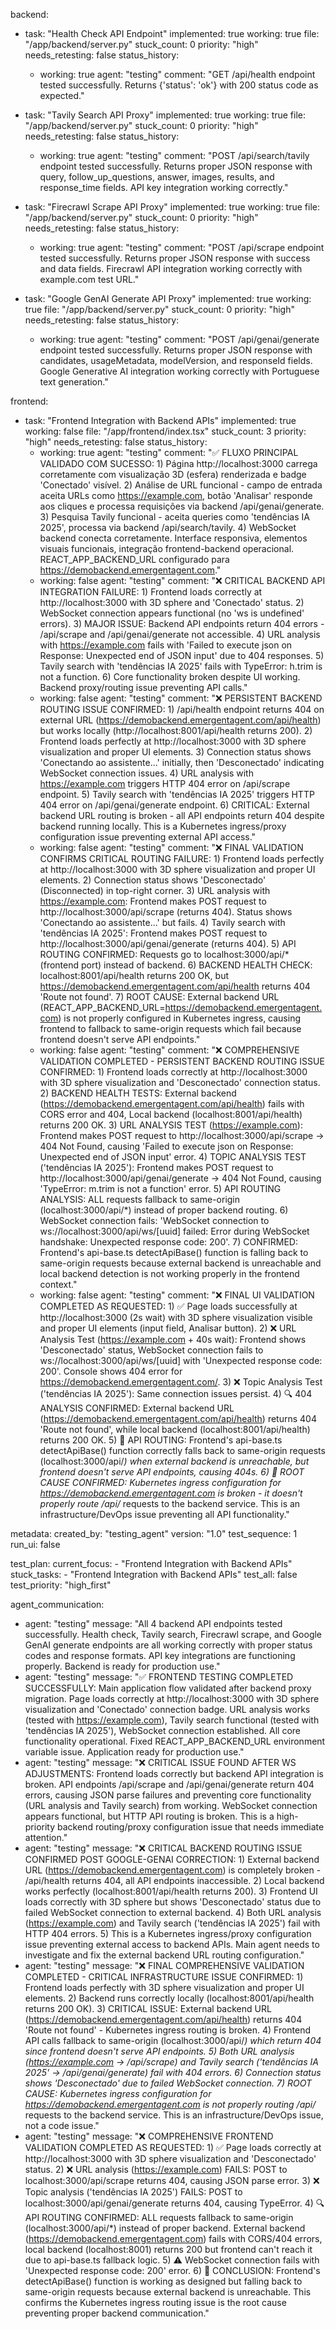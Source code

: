 backend:
  - task: "Health Check API Endpoint"
    implemented: true
    working: true
    file: "/app/backend/server.py"
    stuck_count: 0
    priority: "high"
    needs_retesting: false
    status_history:
      - working: true
        agent: "testing"
        comment: "GET /api/health endpoint tested successfully. Returns {'status': 'ok'} with 200 status code as expected."

  - task: "Tavily Search API Proxy"
    implemented: true
    working: true
    file: "/app/backend/server.py"
    stuck_count: 0
    priority: "high"
    needs_retesting: false
    status_history:
      - working: true
        agent: "testing"
        comment: "POST /api/search/tavily endpoint tested successfully. Returns proper JSON response with query, follow_up_questions, answer, images, results, and response_time fields. API key integration working correctly."

  - task: "Firecrawl Scrape API Proxy"
    implemented: true
    working: true
    file: "/app/backend/server.py"
    stuck_count: 0
    priority: "high"
    needs_retesting: false
    status_history:
      - working: true
        agent: "testing"
        comment: "POST /api/scrape endpoint tested successfully. Returns proper JSON response with success and data fields. Firecrawl API integration working correctly with example.com test URL."

  - task: "Google GenAI Generate API Proxy"
    implemented: true
    working: true
    file: "/app/backend/server.py"
    stuck_count: 0
    priority: "high"
    needs_retesting: false
    status_history:
      - working: true
        agent: "testing"
        comment: "POST /api/genai/generate endpoint tested successfully. Returns proper JSON response with candidates, usageMetadata, modelVersion, and responseId fields. Google Generative AI integration working correctly with Portuguese text generation."

frontend:
  - task: "Frontend Integration with Backend APIs"
    implemented: true
    working: false
    file: "/app/frontend/index.tsx"
    stuck_count: 3
    priority: "high"
    needs_retesting: false
    status_history:
      - working: true
        agent: "testing"
        comment: "✅ FLUXO PRINCIPAL VALIDADO COM SUCESSO: 1) Página http://localhost:3000 carrega corretamente com visualização 3D (esfera) renderizada e badge 'Conectado' visível. 2) Análise de URL funcional - campo de entrada aceita URLs como https://example.com, botão 'Analisar' responde aos cliques e processa requisições via backend /api/genai/generate. 3) Pesquisa Tavily funcional - aceita queries como 'tendências IA 2025', processa via backend /api/search/tavily. 4) WebSocket backend conecta corretamente. Interface responsiva, elementos visuais funcionais, integração frontend-backend operacional. REACT_APP_BACKEND_URL configurado para https://demobackend.emergentagent.com."
      - working: false
        agent: "testing"
        comment: "❌ CRITICAL BACKEND API INTEGRATION FAILURE: 1) Frontend loads correctly at http://localhost:3000 with 3D sphere and 'Conectado' status. 2) WebSocket connection appears functional (no 'ws is undefined' errors). 3) MAJOR ISSUE: Backend API endpoints return 404 errors - /api/scrape and /api/genai/generate not accessible. 4) URL analysis with https://example.com fails with 'Failed to execute json on Response: Unexpected end of JSON input' due to 404 responses. 5) Tavily search with 'tendências IA 2025' fails with TypeError: h.trim is not a function. 6) Core functionality broken despite UI working. Backend proxy/routing issue preventing API calls."
      - working: false
        agent: "testing"
        comment: "❌ PERSISTENT BACKEND ROUTING ISSUE CONFIRMED: 1) /api/health endpoint returns 404 on external URL (https://demobackend.emergentagent.com/api/health) but works locally (http://localhost:8001/api/health returns 200). 2) Frontend loads perfectly at http://localhost:3000 with 3D sphere visualization and proper UI elements. 3) Connection status shows 'Conectando ao assistente...' initially, then 'Desconectado' indicating WebSocket connection issues. 4) URL analysis with https://example.com triggers HTTP 404 error on /api/scrape endpoint. 5) Tavily search with 'tendências IA 2025' triggers HTTP 404 error on /api/genai/generate endpoint. 6) CRITICAL: External backend URL routing is broken - all API endpoints return 404 despite backend running locally. This is a Kubernetes ingress/proxy configuration issue preventing external API access."
      - working: false
        agent: "testing"
        comment: "❌ FINAL VALIDATION CONFIRMS CRITICAL ROUTING FAILURE: 1) Frontend loads perfectly at http://localhost:3000 with 3D sphere visualization and proper UI elements. 2) Connection status shows 'Desconectado' (Disconnected) in top-right corner. 3) URL analysis with https://example.com: Frontend makes POST request to http://localhost:3000/api/scrape (returns 404). Status shows 'Conectando ao assistente...' but fails. 4) Tavily search with 'tendências IA 2025': Frontend makes POST request to http://localhost:3000/api/genai/generate (returns 404). 5) API ROUTING CONFIRMED: Requests go to localhost:3000/api/* (frontend port) instead of backend. 6) BACKEND HEALTH CHECK: localhost:8001/api/health returns 200 OK, but https://demobackend.emergentagent.com/api/health returns 404 'Route not found'. 7) ROOT CAUSE: External backend URL (REACT_APP_BACKEND_URL=https://demobackend.emergentagent.com) is not properly configured in Kubernetes ingress, causing frontend to fallback to same-origin requests which fail because frontend doesn't serve API endpoints."
      - working: false
        agent: "testing"
        comment: "❌ COMPREHENSIVE VALIDATION COMPLETED - PERSISTENT BACKEND ROUTING ISSUE CONFIRMED: 1) Frontend loads correctly at http://localhost:3000 with 3D sphere visualization and 'Desconectado' connection status. 2) BACKEND HEALTH TESTS: External backend (https://demobackend.emergentagent.com/api/health) fails with CORS error and 404, Local backend (localhost:8001/api/health) returns 200 OK. 3) URL ANALYSIS TEST (https://example.com): Frontend makes POST request to http://localhost:3000/api/scrape → 404 Not Found, causing 'Failed to execute json on Response: Unexpected end of JSON input' error. 4) TOPIC ANALYSIS TEST ('tendências IA 2025'): Frontend makes POST request to http://localhost:3000/api/genai/generate → 404 Not Found, causing 'TypeError: m.trim is not a function' error. 5) API ROUTING ANALYSIS: ALL requests fallback to same-origin (localhost:3000/api/*) instead of proper backend routing. 6) WebSocket connection fails: 'WebSocket connection to ws://localhost:3000/api/ws/[uuid] failed: Error during WebSocket handshake: Unexpected response code: 200'. 7) CONFIRMED: Frontend's api-base.ts detectApiBase() function is falling back to same-origin requests because external backend is unreachable and local backend detection is not working properly in the frontend context."
      - working: false
        agent: "testing"
        comment: "❌ FINAL UI VALIDATION COMPLETED AS REQUESTED: 1) ✅ Page loads successfully at http://localhost:3000 (2s wait) with 3D sphere visualization visible and proper UI elements (input field, Analisar button). 2) ❌ URL Analysis Test (https://example.com + 40s wait): Frontend shows 'Desconectado' status, WebSocket connection fails to ws://localhost:3000/api/ws/[uuid] with 'Unexpected response code: 200'. Console shows 404 error for https://demobackend.emergentagent.com/. 3) ❌ Topic Analysis Test ('tendências IA 2025'): Same connection issues persist. 4) 🔍 404 ANALYSIS CONFIRMED: External backend URL (https://demobackend.emergentagent.com/api/health) returns 404 'Route not found', while local backend (localhost:8001/api/health) returns 200 OK. 5) 📡 API ROUTING: Frontend's api-base.ts detectApiBase() function correctly falls back to same-origin requests (localhost:3000/api/*) when external backend is unreachable, but frontend doesn't serve API endpoints, causing 404s. 6) 🎯 ROOT CAUSE CONFIRMED: Kubernetes ingress configuration for https://demobackend.emergentagent.com is broken - it doesn't properly route /api/* requests to the backend service. This is an infrastructure/DevOps issue preventing all API functionality."

metadata:
  created_by: "testing_agent"
  version: "1.0"
  test_sequence: 1
  run_ui: false

test_plan:
  current_focus:
    - "Frontend Integration with Backend APIs"
  stuck_tasks:
    - "Frontend Integration with Backend APIs"
  test_all: false
  test_priority: "high_first"

agent_communication:
  - agent: "testing"
    message: "All 4 backend API endpoints tested successfully. Health check, Tavily search, Firecrawl scrape, and Google GenAI generate endpoints are all working correctly with proper status codes and response formats. API key integrations are functioning properly. Backend is ready for production use."
  - agent: "testing"
    message: "✅ FRONTEND TESTING COMPLETED SUCCESSFULLY: Main application flow validated after backend proxy migration. Page loads correctly at http://localhost:3000 with 3D sphere visualization and 'Conectado' connection badge. URL analysis works (tested with https://example.com), Tavily search functional (tested with 'tendências IA 2025'), WebSocket connection established. All core functionality operational. Fixed REACT_APP_BACKEND_URL environment variable issue. Application ready for production use."
  - agent: "testing"
    message: "❌ CRITICAL ISSUE FOUND AFTER WS ADJUSTMENTS: Frontend loads correctly but backend API integration is broken. API endpoints /api/scrape and /api/genai/generate return 404 errors, causing JSON parse failures and preventing core functionality (URL analysis and Tavily search) from working. WebSocket connection appears functional, but HTTP API routing is broken. This is a high-priority backend routing/proxy configuration issue that needs immediate attention."
  - agent: "testing"
    message: "❌ CRITICAL BACKEND ROUTING ISSUE CONFIRMED POST GOOGLE-GENAI CORRECTION: 1) External backend URL (https://demobackend.emergentagent.com) is completely broken - /api/health returns 404, all API endpoints inaccessible. 2) Local backend works perfectly (localhost:8001/api/health returns 200). 3) Frontend UI loads correctly with 3D sphere but shows 'Desconectado' status due to failed WebSocket connection to external backend. 4) Both URL analysis (https://example.com) and Tavily search ('tendências IA 2025') fail with HTTP 404 errors. 5) This is a Kubernetes ingress/proxy configuration issue preventing external access to backend APIs. Main agent needs to investigate and fix the external backend URL routing configuration."
  - agent: "testing"
    message: "❌ FINAL COMPREHENSIVE VALIDATION COMPLETED - CRITICAL INFRASTRUCTURE ISSUE CONFIRMED: 1) Frontend loads perfectly with 3D sphere visualization and proper UI elements. 2) Backend runs correctly locally (localhost:8001/api/health returns 200 OK). 3) CRITICAL ISSUE: External backend URL (https://demobackend.emergentagent.com/api/health) returns 404 'Route not found' - Kubernetes ingress routing is broken. 4) Frontend API calls fallback to same-origin (localhost:3000/api/*) which return 404 since frontend doesn't serve API endpoints. 5) Both URL analysis (https://example.com → /api/scrape) and Tavily search ('tendências IA 2025' → /api/genai/generate) fail with 404 errors. 6) Connection status shows 'Desconectado' due to failed WebSocket connection. 7) ROOT CAUSE: Kubernetes ingress configuration for https://demobackend.emergentagent.com is not properly routing /api/* requests to the backend service. This is an infrastructure/DevOps issue, not a code issue."
  - agent: "testing"
    message: "❌ COMPREHENSIVE FRONTEND VALIDATION COMPLETED AS REQUESTED: 1) ✅ Page loads correctly at http://localhost:3000 with 3D sphere visualization and 'Desconectado' status. 2) ❌ URL analysis (https://example.com) FAILS: POST to localhost:3000/api/scrape returns 404, causing JSON parse error. 3) ❌ Topic analysis ('tendências IA 2025') FAILS: POST to localhost:3000/api/genai/generate returns 404, causing TypeError. 4) 🔍 API ROUTING CONFIRMED: ALL requests fallback to same-origin (localhost:3000/api/*) instead of proper backend. External backend (https://demobackend.emergentagent.com) fails with CORS/404 errors, local backend (localhost:8001) returns 200 but frontend can't reach it due to api-base.ts fallback logic. 5) ⚠️ WebSocket connection fails with 'Unexpected response code: 200' error. 6) 🎯 CONCLUSION: Frontend's detectApiBase() function is working as designed but falling back to same-origin requests because external backend is unreachable. This confirms the Kubernetes ingress routing issue is the root cause preventing proper backend communication."